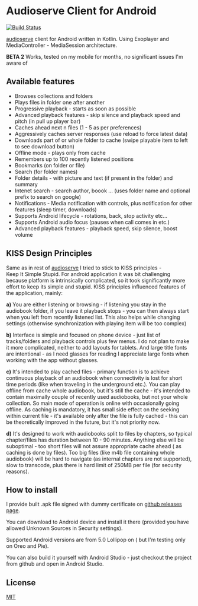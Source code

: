Audioserve Client for Android
============================
[![Build Status](https://travis-ci.org/izderadicka/audioserve-android.svg?branch=master)](https://travis-ci.org/izderadicka/audioserve-android)

[audioserve](https://github.com/izderadicka/audioserve) client for Android written in Kotlin.
Using Exoplayer and MediaController - MediaSession architecture.

**BETA 2**  Works, tested on my mobile for months, no significant issues I'm aware of



Available features
------------------

* Browses collections and folders
* Plays files in folder one after another
* Progressive playback - starts as soon as possible
* Advanced playback features - skip silence and playback speed and pitch (in pull up player bar)
* Caches ahead next n files (1 - 5 as per preferences)
* Aggressively caches server responses (use reload to force latest data)
* Downloads part of or whole folder to cache (swipe playable item to left to see download button)
* Offline mode - plays only from cache
* Remembers up to 100 recently listened positions
* Bookmarks (on folder or file)
* Search (for folder names)
* Folder details - with picture and text (if present in the folder) and summary
* Intenet search - search author, boook ...  (uses folder name and optional prefix to search on google)
* Notifications - Media notification with controls, plus notification for other features (sleep timer, downloads)
* Supports Android lifecycle - rotations, back, stop activity etc...
* Supports Android audio focus (pauses when call comes in etc.)
* Advanced playback features - playback speed, skip silence, boost volume


KISS Design Principles
-----------------

Same as in rest of [audioserve](https://github.com/izderadicka/audioserve) I tried to stick to KISS principles -  
Keep It Simple Stupid.
For android application it was bit challenging because platform is intrinsically complicated,
so it took significantly more effort to keep its simple and stupid.
KISS principles influenced features of the application, mainly:

**a)** You are either listening or browsing - if listening you stay in the audiobook folder, if 
you leave it playback stops - you can then always start when you left from recently 
listened list. This also helps while changing settings (otherwise 
synchronization with playing item will be too complex)
    
**b)** Interface is simple and focused on phone device - just list of tracks/folders and playback controls plus few menus.
I do not plan to make it more complicated, neither to add layouts for tablets. 
And large title fonts are intentional - as I need glasses for reading I appreciate large fonts 
when working with the app without glasses.

**c)** It's intended to play cached files - primary function is to achieve continuous 
playback of an audiobook when connectivity is lost for short time periods (like
when traveling in the underground etc.).  You can play offline from cache whole audiobook,
but it's still the cache -  it's intended to contain maximally couple of recently used audiobooks, 
but not your whole collection. So main mode of operation is online with occasionally going offline.
As caching is mandatory, it has small side effect on the seeking within current file - it's 
available only after the file is fully cached - this can be theoretically improved in the future,
but it's not priority now.

**d)** It's designed to work with audiobooks split to files by chapters, so typical chapter/files has
duration between 10 - 90 minutes. Anything else will be suboptimal - too short files will not assure
appropriate cache ahead ( as caching is done by files). Too big files (like m4b file containing whole
audiobook) will be hard to navigate (as internal chapters are not supported), slow to transcode,
plus there is hard limit of 250MB per file (for security reasons).



How to install
--------------

I provide built .apk file signed with dummy certificate on 
[github releases page](https://github.com/izderadicka/audioserve-android/releases).

You can download to Android device and install it there 
(provided you have allowed Unknown Sources in Security settings).

Supported Android versions are from 5.0 Lollipop on ( but I'm testing only  on Oreo and Pie).

You can also build it yourself with Android Studio - just checkout the project from github and
open in Android Studio.



License
-------

[MIT](https://opensource.org/licenses/MIT) 